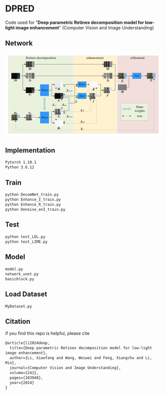 # DPRED
Code used for "**Deep parametric Retinex decomposition model for low-light image enhancement**" (Computer Vision and Image Understanding)

## Network
![DPRED](https://github.com/lixiaofang-96/DPRED/blob/main/network.png)

## Implementation
```
Pytorch 1.10.1
Python 3.6.12
```

## Train
```
python DecomNet_train.py
python Enhance_I_train.py
python Enhance_R_train.py
python Denoise_enI_train.py
```

## Test
```
python test_LOL.py
python test_LIME.py
```

## Model
```
model.py
network_unet.py
basicblock.py
```

## Load Dataset
```
MyDataset.py
```

## Citation
if you find this repo is helpful, please cite

```
@article{li2024deep,
  title={Deep parametric Retinex decomposition model for low-light image enhancement},
  author={Li, Xiaofang and Wang, Weiwei and Feng, Xiangchu and Li, Min},
  journal={Computer Vision and Image Understanding},
  volume={241},
  pages={103948},
  year={2024}
}
```
